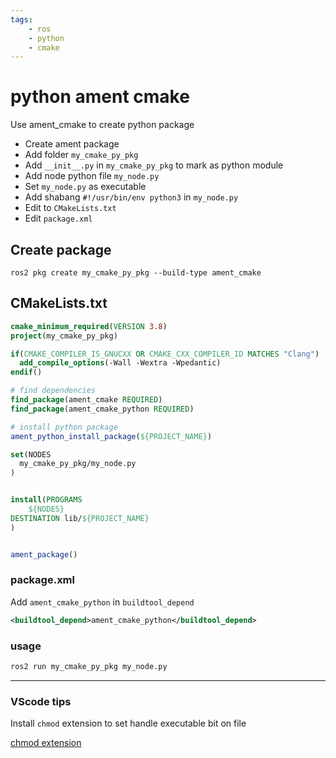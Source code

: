 ```yaml
---
tags:
    - ros
    - python
    - cmake
---
```


# python ament cmake

Use ament_cmake to create python package

- Create ament package
- Add folder `my_cmake_py_pkg` 
- Add `__init__.py` in `my_cmake_py_pkg` to mark as python module
- Add node python file `my_node.py`
- Set `my_node.py` as executable
- Add shabang `#!/usr/bin/env python3` in `my_node.py`
- Edit to `CMakeLists.txt`
- Edit `package.xml`


## Create package
```
ros2 pkg create my_cmake_py_pkg --build-type ament_cmake
```



    


## CMakeLists.txt

```cmake title="CMakeLists.txt" linenums="1" hl_lines="10 13 15-17"
cmake_minimum_required(VERSION 3.8)
project(my_cmake_py_pkg)

if(CMAKE_COMPILER_IS_GNUCXX OR CMAKE_CXX_COMPILER_ID MATCHES "Clang")
  add_compile_options(-Wall -Wextra -Wpedantic)
endif()

# find dependencies
find_package(ament_cmake REQUIRED)
find_package(ament_cmake_python REQUIRED)

# install python package
ament_python_install_package(${PROJECT_NAME})

set(NODES
  my_cmake_py_pkg/my_node.py
)


install(PROGRAMS
    ${NODES}
DESTINATION lib/${PROJECT_NAME}
)


ament_package()
```

### package.xml
Add `ament_cmake_python` in `buildtool_depend`

```xml 
<buildtool_depend>ament_cmake_python</buildtool_depend>
```

### usage

```bash
ros2 run my_cmake_py_pkg my_node.py
```

---

### VScode tips
Install `chmod` extension to set handle executable bit on file

[chmod extension](https://marketplace.visualstudio.com/items?itemName=dlech.chmod)
